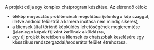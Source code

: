 A projekt célja egy komplex chatprogram készítése. 
Az elérendő célok:
- élőkép megosztás problémáinak megoldása (jelenleg a kép szaggat, illetve android felületről a kamera indítása nem mindig sikeres),
- a kliensek által történő képküldés lehetőségének megteremtése (jelenleg a képek fájlként kerülnek elküldésre),
- egy új projekt keretében a kliensek és chatszobák kezelésére egy klasszikus rendszergazdai/moderátor felület létrehozása.
